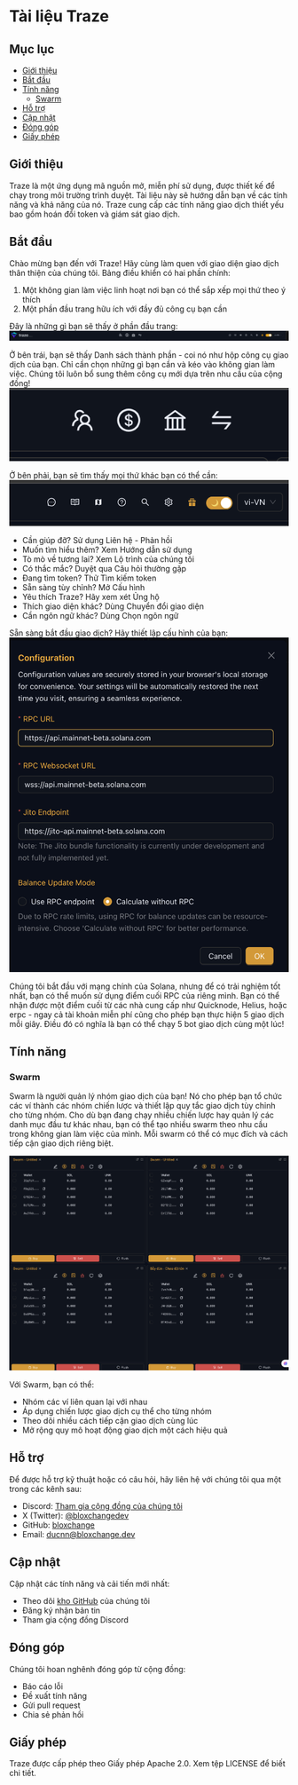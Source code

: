 # Tài liệu Traze

## Mục lục

- [Giới thiệu](#giới-thiệu)
- [Bắt đầu](#bắt-đầu)
- [Tính năng](#tính-năng)
  - [Swarm](#swarm)
- [Hỗ trợ](#hỗ-trợ)
- [Cập nhật](#cập-nhật)
- [Đóng góp](#đóng-góp)
- [Giấy phép](#giấy-phép)

## Giới thiệu

Traze là một ứng dụng mã nguồn mở, miễn phí sử dụng, được thiết kế để chạy trong môi trường trình duyệt. Tài liệu này sẽ hướng dẫn bạn về các tính năng và khả năng của nó. Traze cung cấp các tính năng giao dịch thiết yếu bao gồm hoán đổi token và giám sát giao dịch.

## Bắt đầu

Chào mừng bạn đến với Traze! Hãy cùng làm quen với giao diện giao dịch thân thiện của chúng tôi. Bảng điều khiển có hai phần chính:

1. Một không gian làm việc linh hoạt nơi bạn có thể sắp xếp mọi thứ theo ý thích
2. Một phần đầu trang hữu ích với đầy đủ công cụ bạn cần

Đây là những gì bạn sẽ thấy ở phần đầu trang: ![Các thành phần đầu trang](images/header_cap.png)

Ở bên trái, bạn sẽ thấy Danh sách thành phần - coi nó như hộp công cụ giao dịch của bạn. Chỉ cần chọn những gì bạn cần và kéo vào không gian làm việc. Chúng tôi luôn bổ sung thêm công cụ mới dựa trên nhu cầu của cộng đồng! ![Danh sách thành phần](images/component_list_cap.png)

Ở bên phải, bạn sẽ tìm thấy mọi thứ khác bạn có thể cần: ![Các mục điều hướng](images/navigation_cap.png)

- Cần giúp đỡ? Sử dụng Liên hệ - Phản hồi
- Muốn tìm hiểu thêm? Xem Hướng dẫn sử dụng
- Tò mò về tương lai? Xem Lộ trình của chúng tôi
- Có thắc mắc? Duyệt qua Câu hỏi thường gặp
- Đang tìm token? Thử Tìm kiếm token
- Sẵn sàng tùy chỉnh? Mở Cấu hình
- Yêu thích Traze? Hãy xem xét Ủng hộ
- Thích giao diện khác? Dùng Chuyển đổi giao diện
- Cần ngôn ngữ khác? Dùng Chọn ngôn ngữ

Sẵn sàng bắt đầu giao dịch? Hãy thiết lập cấu hình của bạn: ![Cấu hình](images/config_cap.png)

Chúng tôi bắt đầu với mạng chính của Solana, nhưng để có trải nghiệm tốt nhất, bạn có thể muốn sử dụng điểm cuối RPC của riêng mình. Bạn có thể nhận được một điểm cuối từ các nhà cung cấp như Quicknode, Helius, hoặc erpc - ngay cả tài khoản miễn phí cũng cho phép bạn thực hiện 5 giao dịch mỗi giây. Điều đó có nghĩa là bạn có thể chạy 5 bot giao dịch cùng một lúc!

## Tính năng

### Swarm

Swarm là người quản lý nhóm giao dịch của bạn! Nó cho phép bạn tổ chức các ví thành các nhóm chiến lược và thiết lập quy tắc giao dịch tùy chỉnh cho từng nhóm. Cho dù bạn đang chạy nhiều chiến lược hay quản lý các danh mục đầu tư khác nhau, bạn có thể tạo nhiều swarm theo nhu cầu trong không gian làm việc của mình. Mỗi swarm có thể có mục đích và cách tiếp cận giao dịch riêng biệt.

![Quản lý Swarm](images/swarms_cap.png)

Với Swarm, bạn có thể:

- Nhóm các ví liên quan lại với nhau
- Áp dụng chiến lược giao dịch cụ thể cho từng nhóm
- Theo dõi nhiều cách tiếp cận giao dịch cùng lúc
- Mở rộng quy mô hoạt động giao dịch một cách hiệu quả

## Hỗ trợ

Để được hỗ trợ kỹ thuật hoặc có câu hỏi, hãy liên hệ với chúng tôi qua một trong các kênh sau:

- Discord: [Tham gia cộng đồng của chúng tôi](https://discord.gg/fVM6pd3Z)
- X (Twitter): [@bloxchangedev](https://x.com/bloxchangedev)
- GitHub: [bloxchange](https://github.com/bloxchange)
- Email: ducnn@bloxchange.dev

## Cập nhật

Cập nhật các tính năng và cải tiến mới nhất:

- Theo dõi [kho GitHub](https://github.com/bloxchange/traze) của chúng tôi
- Đăng ký nhận bản tin
- Tham gia cộng đồng Discord

## Đóng góp

Chúng tôi hoan nghênh đóng góp từ cộng đồng:

- Báo cáo lỗi
- Đề xuất tính năng
- Gửi pull request
- Chia sẻ phản hồi

## Giấy phép

Traze được cấp phép theo Giấy phép Apache 2.0. Xem tệp LICENSE để biết chi tiết.
